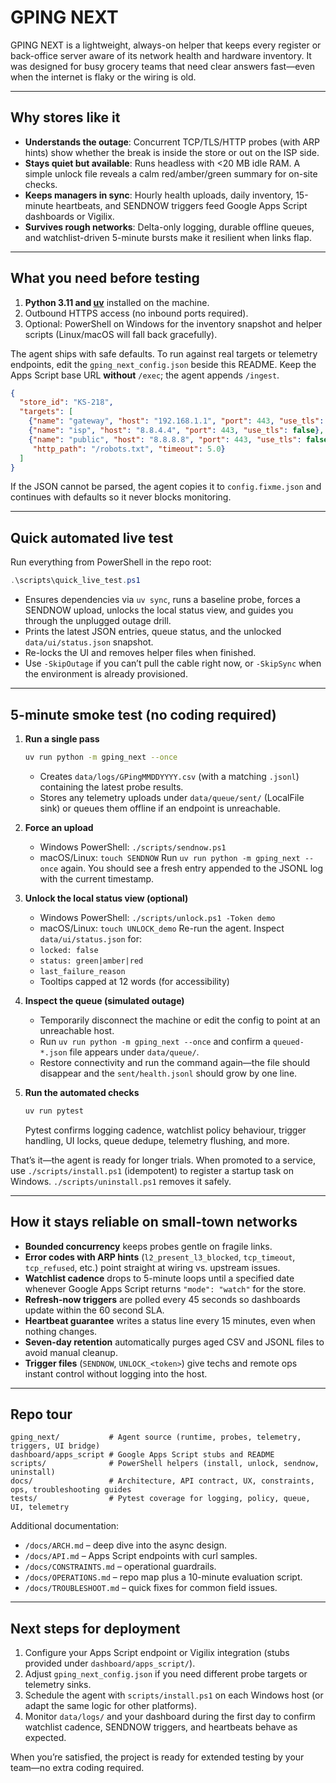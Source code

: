 # GPING NEXT

GPING NEXT is a lightweight, always-on helper that keeps every register or back-office server aware of its network health and hardware inventory. It was designed for busy grocery teams that need clear answers fast—even when the internet is flaky or the wiring is old.

---

## Why stores like it
- **Understands the outage**: Concurrent TCP/TLS/HTTP probes (with ARP hints) show whether the break is inside the store or out on the ISP side.
- **Stays quiet but available**: Runs headless with <20 MB idle RAM. A simple unlock file reveals a calm red/amber/green summary for on-site checks.
- **Keeps managers in sync**: Hourly health uploads, daily inventory, 15-minute heartbeats, and SENDNOW triggers feed Google Apps Script dashboards or Vigilix.
- **Survives rough networks**: Delta-only logging, durable offline queues, and watchlist-driven 5-minute bursts make it resilient when links flap.

---

## What you need before testing
1. **Python 3.11 and [uv](https://github.com/astral-sh/uv)** installed on the machine.
2. Outbound HTTPS access (no inbound ports required).
3. Optional: PowerShell on Windows for the inventory snapshot and helper scripts (Linux/macOS will fall back gracefully).

The agent ships with safe defaults. To run against real targets or telemetry endpoints, edit the `gping_next_config.json` beside this README. Keep the Apps Script base URL **without** `/exec`; the agent appends `/ingest`.

```json
{
  "store_id": "KS-218",
  "targets": [
    {"name": "gateway", "host": "192.168.1.1", "port": 443, "use_tls": false},
    {"name": "isp", "host": "8.8.4.4", "port": 443, "use_tls": false},
    {"name": "public", "host": "8.8.8.8", "port": 443, "use_tls": false,
     "http_path": "/robots.txt", "timeout": 5.0}
  ]
}
```

If the JSON cannot be parsed, the agent copies it to `config.fixme.json` and continues with defaults so it never blocks monitoring.

---

## Quick automated live test
Run everything from PowerShell in the repo root:

```powershell
.\scripts\quick_live_test.ps1
```

- Ensures dependencies via `uv sync`, runs a baseline probe, forces a SENDNOW upload, unlocks the local status view, and guides you through the unplugged outage drill.
- Prints the latest JSON entries, queue status, and the unlocked `data/ui/status.json` snapshot.
- Re-locks the UI and removes helper files when finished.
- Use `-SkipOutage` if you can’t pull the cable right now, or `-SkipSync` when the environment is already provisioned.

---

## 5-minute smoke test (no coding required)
1. **Run a single pass**
   ```bash
   uv run python -m gping_next --once
   ```
   - Creates `data/logs/GPingMMDDYYYY.csv` (with a matching `.jsonl`) containing the latest probe results.
   - Stores any telemetry uploads under `data/queue/sent/` (LocalFile sink) or queues them offline if an endpoint is unreachable.

2. **Force an upload**
   - Windows PowerShell: `./scripts/sendnow.ps1`
   - macOS/Linux: `touch SENDNOW`
   Run `uv run python -m gping_next --once` again. You should see a fresh entry appended to the JSONL log with the current timestamp.

3. **Unlock the local status view (optional)**
   - Windows PowerShell: `./scripts/unlock.ps1 -Token demo`
   - macOS/Linux: `touch UNLOCK_demo`
   Re-run the agent. Inspect `data/ui/status.json` for:
   - `locked: false`
   - `status: green|amber|red`
   - `last_failure_reason`
   - Tooltips capped at 12 words (for accessibility)

4. **Inspect the queue (simulated outage)**
   - Temporarily disconnect the machine or edit the config to point at an unreachable host.
   - Run `uv run python -m gping_next --once` and confirm a `queued-*.json` file appears under `data/queue/`.
   - Restore connectivity and run the command again—the file should disappear and the `sent/health.jsonl` should grow by one line.

5. **Run the automated checks**
   ```bash
   uv run pytest
   ```
   Pytest confirms logging cadence, watchlist policy behaviour, trigger handling, UI locks, queue dedupe, telemetry flushing, and more.

That’s it—the agent is ready for longer trials. When promoted to a service, use `./scripts/install.ps1` (idempotent) to register a startup task on Windows. `./scripts/uninstall.ps1` removes it safely.

---

## How it stays reliable on small-town networks
- **Bounded concurrency** keeps probes gentle on fragile links.
- **Error codes with ARP hints** (`l2_present_l3_blocked`, `tcp_timeout`, `tcp_refused`, etc.) point straight at wiring vs. upstream issues.
- **Watchlist cadence** drops to 5-minute loops until a specified date whenever Google Apps Script returns `"mode": "watch"` for the store.
- **Refresh-now triggers** are polled every 45 seconds so dashboards update within the 60 second SLA.
- **Heartbeat guarantee** writes a status line every 15 minutes, even when nothing changes.
- **Seven-day retention** automatically purges aged CSV and JSONL files to avoid manual cleanup.
- **Trigger files** (`SENDNOW`, `UNLOCK_<token>`) give techs and remote ops instant control without logging into the host.

---

## Repo tour
```
gping_next/           # Agent source (runtime, probes, telemetry, triggers, UI bridge)
dashboard/apps_script # Google Apps Script stubs and README
scripts/              # PowerShell helpers (install, unlock, sendnow, uninstall)
docs/                 # Architecture, API contract, UX, constraints, ops, troubleshooting guides
tests/                # Pytest coverage for logging, policy, queue, UI, telemetry
```

Additional documentation:
- `/docs/ARCH.md` – deep dive into the async design.
- `/docs/API.md` – Apps Script endpoints with curl samples.
- `/docs/CONSTRAINTS.md` – operational guardrails.
- `/docs/OPERATIONS.md` – repo map plus a 10-minute evaluation script.
- `/docs/TROUBLESHOOT.md` – quick fixes for common field issues.

---

## Next steps for deployment
1. Configure your Apps Script endpoint or Vigilix integration (stubs provided under `dashboard/apps_script/`).
2. Adjust `gping_next_config.json` if you need different probe targets or telemetry sinks.
3. Schedule the agent with `scripts/install.ps1` on each Windows host (or adapt the same logic for other platforms).
4. Monitor `data/logs/` and your dashboard during the first day to confirm watchlist cadence, SENDNOW triggers, and heartbeats behave as expected.

When you’re satisfied, the project is ready for extended testing by your team—no extra coding required.
